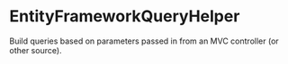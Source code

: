 # EntityFrameworkQueryHelper
Build queries based on parameters passed in from an MVC controller (or other source).
